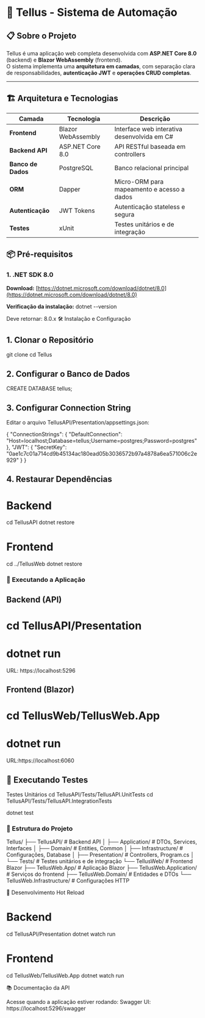 # 🚀 Tellus - Sistema de Automação

## 📋 Sobre o Projeto
Tellus é uma aplicação web completa desenvolvida com **ASP.NET Core 8.0** (backend) e **Blazor WebAssembly** (frontend).  
O sistema implementa uma **arquitetura em camadas**, com separação clara de responsabilidades, **autenticação JWT** e **operações CRUD completas**.

---

## 🏗️ Arquitetura e Tecnologias

| Camada             | Tecnologia         | Descrição                                   |
|--------------------|--------------------|---------------------------------------------|
| **Frontend**       | Blazor WebAssembly | Interface web interativa desenvolvida em C# |
| **Backend API**    | ASP.NET Core 8.0   | API RESTful baseada em controllers          |
| **Banco de Dados** | PostgreSQL         | Banco relacional principal                  |
| **ORM**            | Dapper             | Micro-ORM para mapeamento e acesso a dados  |
| **Autenticação**   | JWT Tokens         | Autenticação stateless e segura             |
| **Testes**         | xUnit              | Testes unitários e de integração            |


## 📦 Pré-requisitos

### 1. .NET SDK 8.0
**Download:** [https://dotnet.microsoft.com/download/dotnet/8.0](https://dotnet.microsoft.com/download/dotnet/8.0)

**Verificação da instalação:**
dotnet --version

Deve retornar: 8.0.x
🛠️ Instalação e Configuração
## 1. Clonar o Repositório
git clone <url-do-repositorio>
cd Tellus

## 2. Configurar o Banco de Dados
CREATE DATABASE tellus;

## 3. Configurar Connection String

Editar o arquivo TellusAPI/Presentation/appsettings.json:

{
  "ConnectionStrings": {
    "DefaultConnection": "Host=localhost;Database=tellus;Username=postgres;Password=postgres"
  },
  "JWT": {
    "SecretKey": "0ae1c7c01a714cd9b45134ac180ead05b3036572b97a4878a6ea571006c2e929"
  }
}

## 4. Restaurar Dependências
# Backend
cd TellusAPI
dotnet restore

# Frontend
cd ../TellusWeb
dotnet restore

### 🏃 Executando a Aplicação
## Backend (API)
# cd TellusAPI/Presentation
# dotnet run

URL: https://localhost:5296


## Frontend (Blazor)
# cd TellusWeb/TellusWeb.App
# dotnet run

URL:https://localhost:6060


## 🧪 Executando Testes
Testes Unitários
cd TellusAPI/Tests/TellusAPI.UnitTests
cd TellusAPI/Tests/TellusAPI.IntegrationTests

dotnet test

### 📁 Estrutura do Projeto
Tellus/
├── TellusAPI/                     # Backend API
│   ├── Application/               # DTOs, Services, Interfaces
│   ├── Domain/                    # Entities, Common
│   ├── Infrastructure/            # Configurações, Database
│   ├── Presentation/              # Controllers, Program.cs
│   └── Tests/                     # Testes unitários e de integração
└── TellusWeb/                     # Frontend Blazor
    ├── TellusWeb.App/             # Aplicação Blazor
    ├── TellusWeb.Application/     # Serviços do frontend
    ├── TellusWeb.Domain/          # Entidades e DTOs
    └── TellusWeb.Infrastructure/  # Configurações HTTP

🔧 Desenvolvimento
Hot Reload
# Backend
cd TellusAPI/Presentation
dotnet watch run

# Frontend
cd TellusWeb/TellusWeb.App
dotnet watch run

📚 Documentação da API

Acesse quando a aplicação estiver rodando:
Swagger UI: https://localhost:5296/swagger

